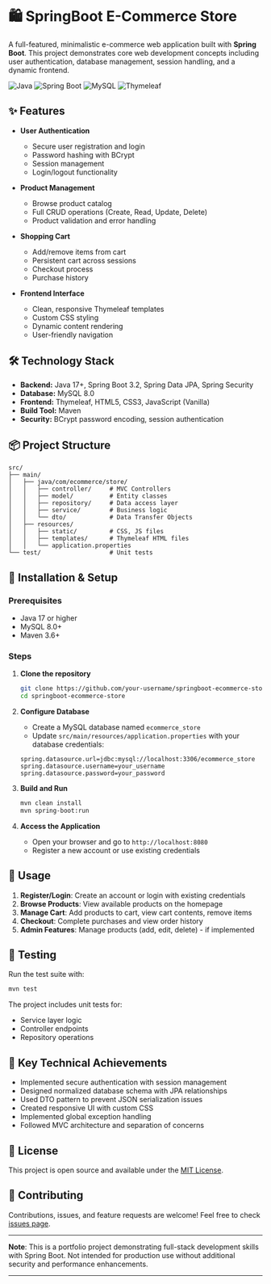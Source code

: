 # 🛍️ SpringBoot E-Commerce Store

A full-featured, minimalistic e-commerce web application built with **Spring Boot**. This project demonstrates core web development concepts including user authentication, database management, session handling, and a dynamic frontend.

![Java](https://img.shields.io/badge/Java-17+-blue?style=flat&logo=openjdk)
![Spring Boot](https://img.shields.io/badge/Spring%20Boot-3.2-brightgreen?style=flat&logo=springboot)
![MySQL](https://img.shields.io/badge/MySQL-8.0-blue?style=flat&logo=mysql)
![Thymeleaf](https://img.shields.io/badge/Thymeleaf-3.1-green?style=flat&logo=thymeleaf)

## ✨ Features

- **User Authentication**
  - Secure user registration and login
  - Password hashing with BCrypt
  - Session management
  - Login/logout functionality

- **Product Management**
  - Browse product catalog
  - Full CRUD operations (Create, Read, Update, Delete)
  - Product validation and error handling

- **Shopping Cart**
  - Add/remove items from cart
  - Persistent cart across sessions
  - Checkout process
  - Purchase history

- **Frontend Interface**
  - Clean, responsive Thymeleaf templates
  - Custom CSS styling
  - Dynamic content rendering
  - User-friendly navigation

## 🛠️ Technology Stack

- **Backend:** Java 17+, Spring Boot 3.2, Spring Data JPA, Spring Security
- **Database:** MySQL 8.0
- **Frontend:** Thymeleaf, HTML5, CSS3, JavaScript (Vanilla)
- **Build Tool:** Maven
- **Security:** BCrypt password encoding, session authentication

## 📦 Project Structure

```
src/
├── main/
│   ├── java/com/ecommerce/store/
│   │   ├── controller/     # MVC Controllers
│   │   ├── model/          # Entity classes
│   │   ├── repository/     # Data access layer
│   │   ├── service/        # Business logic
│   │   └── dto/            # Data Transfer Objects
│   ├── resources/
│   │   ├── static/         # CSS, JS files
│   │   ├── templates/      # Thymeleaf HTML files
│   │   └── application.properties
└── test/                   # Unit tests
```

## 🚀 Installation & Setup

### Prerequisites
- Java 17 or higher
- MySQL 8.0+
- Maven 3.6+

### Steps
1. **Clone the repository**
   ```bash
   git clone https://github.com/your-username/springboot-ecommerce-store.git
   cd springboot-ecommerce-store
   ```

2. **Configure Database**
   - Create a MySQL database named `ecommerce_store`
   - Update `src/main/resources/application.properties` with your database credentials:
   ```properties
   spring.datasource.url=jdbc:mysql://localhost:3306/ecommerce_store
   spring.datasource.username=your_username
   spring.datasource.password=your_password
   ```

3. **Build and Run**
   ```bash
   mvn clean install
   mvn spring-boot:run
   ```

4. **Access the Application**
   - Open your browser and go to `http://localhost:8080`
   - Register a new account or use existing credentials

## 📖 Usage

1. **Register/Login**: Create an account or login with existing credentials
2. **Browse Products**: View available products on the homepage
3. **Manage Cart**: Add products to cart, view cart contents, remove items
4. **Checkout**: Complete purchases and view order history
5. **Admin Features**: Manage products (add, edit, delete) - if implemented

## 🧪 Testing

Run the test suite with:
```bash
mvn test
```

The project includes unit tests for:
- Service layer logic
- Controller endpoints
- Repository operations

## 🌟 Key Technical Achievements

- Implemented secure authentication with session management
- Designed normalized database schema with JPA relationships
- Used DTO pattern to prevent JSON serialization issues
- Created responsive UI with custom CSS
- Implemented global exception handling
- Followed MVC architecture and separation of concerns

## 📝 License

This project is open source and available under the [MIT License](LICENSE).

## 🤝 Contributing

Contributions, issues, and feature requests are welcome! Feel free to check [issues page](https://github.com/your-username/springboot-ecommerce-store/issues).

---

**Note**: This is a portfolio project demonstrating full-stack development skills with Spring Boot. Not intended for production use without additional security and performance enhancements.

---
